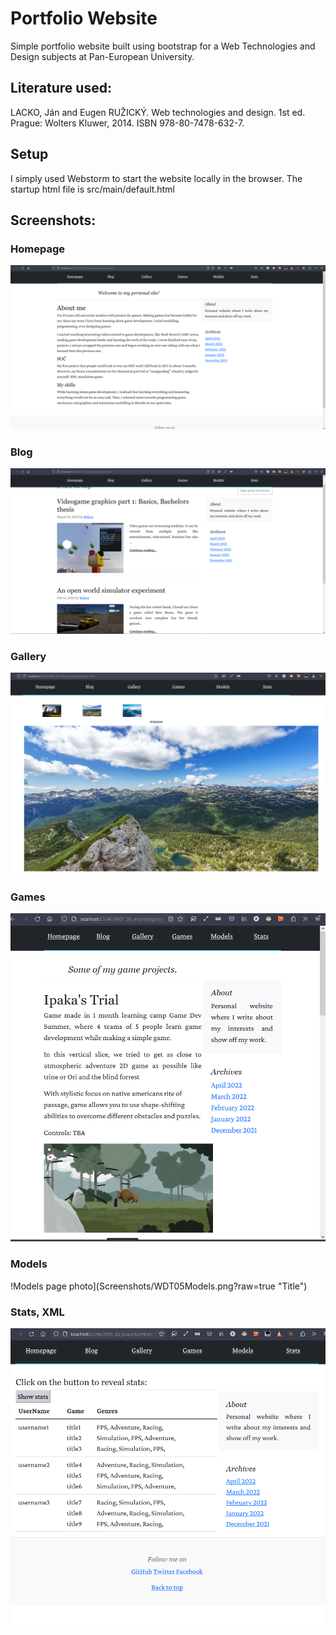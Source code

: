 # Portfolio Website 
Simple portfolio website built using bootstrap for a Web Technologies and Design subjects at Pan-European University.

## Literature used: 
LACKO, Ján and Eugen RUŽICKÝ. Web technologies and design. 1st ed. Prague: Wolters Kluwer, 2014. ISBN 978-80-7478-632-7.

## Setup
I simply used Webstorm to start the website locally in the browser. The startup html file is src/main/default.html

## Screenshots:

### Homepage
![Homepage photo](Screenshots/WDT01.png?raw=true "Title")

### Blog
![Blog page photo](Screenshots/WDT02Blog.png?raw=true "Title")

### Gallery
![Gallery page photo](Screenshots/WDT03Gallery.png?raw=true "Title")

### Games
![Games page photo](Screenshots/WDT04Games.png?raw=true "Title")

### Models
!Models page photo](Screenshots/WDT05Models.png?raw=true "Title")

### Stats, XML
![Stats page photo](Screenshots/WDT06XMLQuery.png?raw=true "Title")
